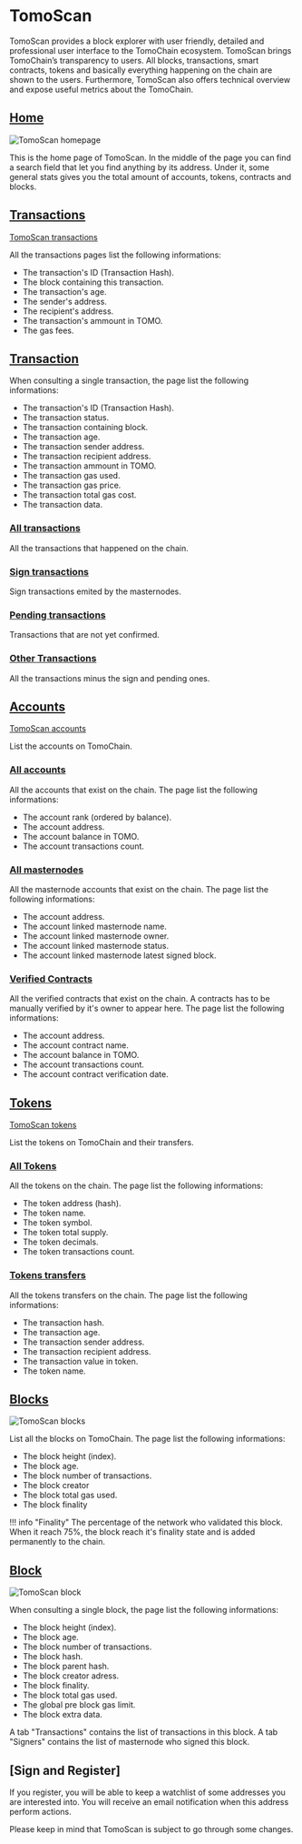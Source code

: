 # TomoScan

TomoScan provides a block explorer with user friendly, detailed and professional user interface to the TomoChain ecosystem. 
TomoScan brings TomoChain’s transparency to users. 
All blocks, transactions, smart contracts, tokens and basically everything happening on the chain are shown to the users.
Furthermore, TomoScan also offers technical overview and expose useful metrics about the TomoChain. 

## [Home](https://scan.testnet.tomochain.com/)
      
![TomoScan homepage](/assets/tomoscan1.jpg)

This is the home page of TomoScan.
In the middle of the page you can find a search field that let you find anything by its address.
Under it, some general stats gives you the total amount of accounts, tokens, contracts and blocks.

## [Transactions](https://scan.devnet.tomochain.com/txs)

[TomoScan transactions](/assets/tomoscan2.jpg)

All the transactions pages list the following informations:
- The transaction's ID (Transaction Hash).
- The block containing this transaction.
- The transaction's age.
- The sender's address.
- The recipient's address.
- The transaction's ammount in TOMO.
- The gas fees.

## [Transaction](https://scan.devnet.tomochain.com/txs/0x1185cbc8e3715d0e373be720e480bfad3f622a32734e3aec55607a5e10881750)
When consulting a single transaction, the page list the following informations:
- The transaction's ID (Transaction Hash).
- The transaction status.
- The transaction containing block.
- The transaction age.
- The transaction sender address.
- The transaction recipient address.
- The transaction ammount in TOMO.
- The transaction gas used.
- The transaction gas price.
- The transaction total gas cost.
- The transaction data.

### [All transactions](https://scan.devnet.tomochain.com/txs)
All the transactions that happened on the chain.

### [Sign transactions](https://scan.devnet.tomochain.com/txs/signTxs)
Sign transactions emited by the masternodes.

### [Pending transactions](https://scan.devnet.tomochain.com/txs/pending)
Transactions that are not yet confirmed.

### [Other Transactions]()
All the transactions minus the sign and pending ones.

## [Accounts](https://scan.testnet.tomochain.com/accounts)

[TomoScan accounts](/assets/tomoscan3.jpg)

List the accounts on TomoChain.
 
### [All accounts](https://scan.testnet.tomochain.com/accounts)
All the accounts that exist on the chain.
The page list the following informations:
- The account rank (ordered by balance).
- The account address.
- The account balance in TOMO.
- The account transactions count.

### [All masternodes](https://scan.testnet.tomochain.com/masternodes)
All the masternode accounts that exist on the chain.
The page list the following informations:
- The account address.
- The account linked masternode name.
- The account linked masternode owner.
- The account linked masternode status.
- The account linked masternode latest signed block.

### [Verified Contracts](https://scan.testnet.tomochain.com/contracts)
All the verified contracts that exist on the chain.
A contracts has to be manually verified by it's owner to appear here.
The page list the following informations:
- The account address.
- The account contract name.
- The account balance in TOMO.
- The account transactions count.
- The account contract verification date.

## [Tokens](https://scan.testnet.tomochain.com/tokens)

[TomoScan tokens](/assets/tomoscan3.jpg)

List the tokens on TomoChain and their transfers.

### [All Tokens](https://scan.testnet.tomochain.com/tokens)
All the tokens on the chain.
The page list the following informations:
- The token address (hash).
- The token name.
- The token symbol.
- The token total supply.
- The token decimals.
- The token transactions count.

### [Tokens transfers](https://scan.testnet.tomochain.com/tokentxs)
All the tokens transfers on the chain.
The page list the following informations:
- The transaction hash.
- The transaction age.
- The transaction sender address.
- The transaction recipient address.
- The transaction value in token.
- The token name.

## [Blocks](https://scan.testnet.tomochain.com/blocks)

![TomoScan blocks](/assets/tomoscan5.jpg)

List all the blocks on TomoChain.
The page list the following informations:
- The block height (index).
- The block age.
- The block number of transactions.
- The block creator
- The block total gas used.
- The block finality

!!! info "Finality"
    The percentage of the network who validated this block. When it reach 75%, the block reach it's finality state and is added permanently to the chain.

## [Block](https://scan.testnet.tomochain.com/blocks/2354954)

![TomoScan block](/assets/tomoscan6.jpg)

When consulting a single block, the page list the following informations:
- The block height (index).
- The block age.
- The block number of transactions.
- The block hash.
- The block parent hash.
- The block creator adress.
- The block finality.
- The block total gas used.
- The global pre block gas limit.
- The block extra data.

A tab "Transactions" contains the list of transactions in this block.
A tab "Signers" contains the list of masternode who signed this block.

## [Sign and Register]

If you register, you will be able to keep a watchlist of some addresses you are interested into.
You will receive an email notification when this address perform actions.

Please keep in mind that TomoScan is subject to go through some changes.
